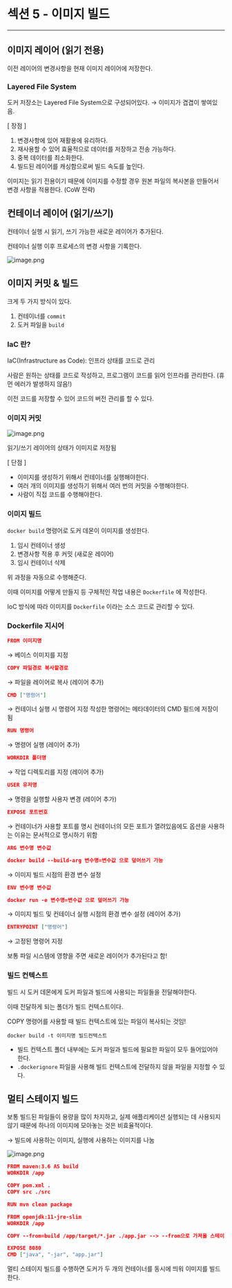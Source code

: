 # 섹션 5 - 이미지 빌드

---

## 이미지 레이어 (읽기 전용)

이전 레이어의 변경사항을 현재 이미지 레이어에 저장한다.

### Layered File System

도커 저장소는 Layered File System으로 구성되어있다. → 이미지가 겹겹이 쌓여있음.

[ 장점 ]

1. 변경사항에 있어 재활용에 유리하다.
2. 재사용할 수 있어 효율적으로 데이터를 저장하고 전송 가능하다.
3. 중복 데이터를 최소화한다.
4. 빌드된 레이어를 캐싱함으로써 빌드 속도를 높인다.

이미지는 읽기 전용이기 때문에 이미지를 수정할 경우 원본 파일의 복사본을 만들어서 변경 사항을 적용한다. (CoW 전략)

## 컨테이너 레이어 (읽기/쓰기)

컨테이너 실행 시 읽기, 쓰기 가능한 새로운 레이어가 추가된다.

컨테이너 실행 이후 프로세스의 변경 사항을 기록한다.

![image.png](./section5-images/image.png)

## 이미지 커밋 & 빌드

크게 두 가지 방식이 있다.

1. 컨테이너를 `commit` 
2. 도커 파일을 `build`

### IaC 란?

IaC(Infrastructure as Code): 인프라 상태를 코드로 관리

사람은 원하는 상태를 코드로 작성하고, 프로그램이 코드를 읽어 인프라를 관리한다. (휴먼 에러가 발생하지 않음!)

이전 코드를 저장할 수 있어 코드의 버전 관리를 할 수 있다.

### 이미지 커밋

![image.png](./section5-images/image%201.png)

읽기/쓰기 레이어의 상태가 이미지로 저장됨

[ 단점 ]

- 이미지를 생성하기 위해서 컨테이너를 실행해야한다.
- 여러 개의 이미지를 생성하기 위해서 여러 번의 커밋을 수행해야한다.
- 사람이 직접 코드를 수행해야한다.

### 이미지 빌드

`docker build` 명령어로 도커 데몬이 이미지를 생성한다.

1. 임시 컨테이너 생성
2. 변경사항 적용 후 커밋 (새로운 레이어)
3. 임시 컨테이너 삭제

위 과정을 자동으로 수행해준다.

이때 이미지를 어떻게 만들지 등 구체적인 작업 내용은 `Dockerfile` 에 작성한다.

IoC 방식에 따라 이미지를 `Dockerfile` 이라는 소스 코드로 관리할 수 있다.

### Dockerfile 지시어

```json
FROM 이미지명
```

→ 베이스 이미지를 지정

```json
COPY 파일경로 복사할경로
```

→ 파일을 레이어로 복사 (레이어 추가)

```json
CMD ["명령어"]
```

→ 컨테이너 실행 시 명령어 지정
작성한 명령어는 메타데이터의 CMD 필드에 저장이 됨

```json
RUN 명령어
```

→ 명령어 실행 (레이어 추가)

```json
WORKDIR 폴더명
```

→ 작업 디렉토리를 지정 (레이어 추가)

```json
USER 유저명
```

→ 명령을 실행할 사용자 변경 (레이어 추가)

```json
EXPOSE 포트번호
```

→ 컨테이너가 사용할 포트를 명시
컨테이너의 모든 포트가 열려있음에도 옵션을 사용하는 이유는 문서적으로 명시하기 위함

```json
ARG 변수명 변수값

docker build --build-arg 변수명=변수값 으로 덮어쓰기 가능
```

→ 이미지 빌드 시점의 환경 변수 설정

```json
ENV 변수명 변수값

docker run -e 변수명=변수값 으로 덮어쓰기 가능
```

→ 이미지 빌드 및 컨테이너 실행 시점의 환경 변수 설정 (레이어 추가)

```json
ENTRYPOINT ["명령어"]
```

→ 고정된 명령어 지정

보통 파일 시스템에 영향을 주면 새로운 레이어가 추가된다고 함!

### 빌드 컨텍스트

빌드 시 도커 데몬에게 도커 파일과 빌드에 사용되는 파일들을 전달해야한다.

이때 전달하게 되는 폴더가 빌드 컨텍스트이다.

COPY 명령어를 사용할 때 빌드 컨텍스트에 있는 파일이 복사되는 것임!

`docker build -t 이미지명 빌드컨텍스트`

- 빌드 컨텍스트 폴더 내부에는 도커 파일과 빌드에 필요한 파일이 모두 들어있어야 한다.
- `.dockerignore` 파일을 사용해 빌드 컨텍스트에 전달하지 않을 파일을 지정할 수 있다.

## 멀티 스테이지 빌드

보통 빌드된 파일들이 용량을 많이 차지하고, 실제 애플리케이션 실행되는 데 사용되지 않기 때문에 하나의 이미지에 모아놓는 것은 비효율적이다.

→ 빌드에 사용하는 이미지, 실행에 사용하는 이미지를 나눔

![image.png](./section5-images/image%202.png)

```json
FROM maven:3.6 AS build
WORKDIR /app

COPY pom.xml .
COPY src ./src

RUN mvn clean package

FROM openjdk:11-jre-slim
WORKDIR /app

COPY --from=build /app/target/*.jar ./app.jar --> --from으로 가져올 스테이지를 지정 가능

EXPOSE 8080
CMD ["java", "-jar", "app.jar"]  
```

멀티 스테이지 빌드를 수행하면 도커가 두 개의 컨테이너를 동시에 띄워 이미지를 빌드한다.